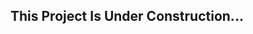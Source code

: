 <html>
  <head>
  </head>
  <body>
    <h2>This Project Is Under Construction...</h2>
  </body>
</html>
